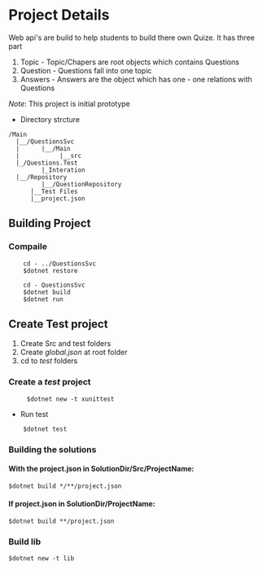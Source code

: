 # Project Details
Web api's are build to help students to build there own Quize.
It has three part
   1. Topic - Topic/Chapers are root objects which contains Questions
   2. Question - Questions fall into one topic 
   3. Answers - Answers are the object which has one - one relations with Questions 

*Note*: This project is initial prototype 

*   Directory strcture
```
/Main
  |__/QuestionsSvc
  |      |__/Main
  |           |__src
  |_/Questions.Test
         |_Interation
  |__/Repository
         |__/QuestionRepository
      |__Test Files
      |__project.json
```

## Building Project
### Compaile
```
    cd - ../QuestionsSvc
    $dotnet restore

    cd - QuestionsSvc
    $dotnet build
    $dotnet run
```

## Create Test project
1. Create Src and test folders
2. Create *global.json* at root folder
3. cd to *test* folders

### Create a *test* project
```
     $dotnet new -t xunittest
```
*   Run test
```
    $dotnet test
```

### Building the solutions

#### With the project.json in SolutionDir/Src/ProjectName:
```
$dotnet build */**/project.json
```

#### If project.json in SolutionDir/ProjectName:
```
$dotnet build **/project.json
```

### Build lib
```
$dotnet new -t lib
```